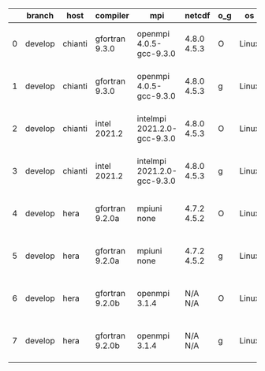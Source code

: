 |    | branch   | host    | compiler        | mpi                         | netcdf      | o_g   | os    | build   |   u_pass |   u_fail |   s_pass |   s_fail |   e_pass |   e_fail |   nuopc_pass |   nuopc_fail | artifacts_hash                                                                                                                                                        | modified                  |
|----|----------|---------|-----------------|-----------------------------|-------------|-------|-------|---------|----------|----------|----------|----------|----------|----------|--------------|--------------|-----------------------------------------------------------------------------------------------------------------------------------------------------------------------|---------------------------|
|  0 | develop  | chianti | gfortran 9.3.0  | openmpi 4.0.5-gcc-9.3.0     | 4.8.0 4.5.3 | O     | Linux | pass    |    13661 |        0 |       49 |        0 |       80 |        0 |           50 |            0 | [artifacts](https://github.com/esmf-org/esmf-test-artifacts/tree/ded4dfab485a812336a9aac974dab9784dff9a1c/develop/chianti/gfortran/9.3.0/O/openmpi/4.0.5-gcc-9.3.0)   | 2022-04-13 01:54:43 -0400 |
|  1 | develop  | chianti | gfortran 9.3.0  | openmpi 4.0.5-gcc-9.3.0     | 4.8.0 4.5.3 | g     | Linux | pass    |    13661 |        0 |       49 |        0 |       80 |        0 |           50 |            0 | [artifacts](https://github.com/esmf-org/esmf-test-artifacts/tree/e8d87433db543f8279eed01ede58c61f36d64950/develop/chianti/gfortran/9.3.0/g/openmpi/4.0.5-gcc-9.3.0)   | 2022-04-13 02:54:06 -0400 |
|  2 | develop  | chianti | intel 2021.2    | intelmpi 2021.2.0-gcc-9.3.0 | 4.8.0 4.5.3 | O     | Linux | pass    |    13661 |        0 |       49 |        0 |       80 |        0 |           50 |            0 | [artifacts](https://github.com/esmf-org/esmf-test-artifacts/tree/5e11126a4315562c9d900ea3b65ddce4992d5e0c/develop/chianti/intel/2021.2/O/intelmpi/2021.2.0-gcc-9.3.0) | 2022-04-13 02:27:47 -0400 |
|  3 | develop  | chianti | intel 2021.2    | intelmpi 2021.2.0-gcc-9.3.0 | 4.8.0 4.5.3 | g     | Linux | pass    |    13661 |        0 |       49 |        0 |       80 |        0 |           50 |            0 | [artifacts](https://github.com/esmf-org/esmf-test-artifacts/tree/a3eb5adf79e83c9786193e1f4d3620dd438ee714/develop/chianti/intel/2021.2/g/intelmpi/2021.2.0-gcc-9.3.0) | 2022-04-13 03:28:24 -0400 |
|  4 | develop  | hera    | gfortran 9.2.0a | mpiuni none                 | 4.7.2 4.5.2 | O     | Linux | pass    |    12124 |       11 |        8 |        0 |       43 |        0 |            0 |           50 | [artifacts](https://github.com/esmf-org/esmf-test-artifacts/tree/38a54b0a43b472819c1ac6dac6577d822e4c661b/develop/hera/gfortran/9.2.0a/O/mpiuni/none)                 | 2022-04-13 06:16:56 +0000 |
|  5 | develop  | hera    | gfortran 9.2.0a | mpiuni none                 | 4.7.2 4.5.2 | g     | Linux | pass    |    12124 |       11 |        8 |        0 |       43 |        0 |            0 |           50 | [artifacts](https://github.com/esmf-org/esmf-test-artifacts/tree/d02b51cc3c1b95ab82b656b664f550f218153f5d/develop/hera/gfortran/9.2.0a/g/mpiuni/none)                 | 2022-04-13 06:27:55 +0000 |
|  6 | develop  | hera    | gfortran 9.2.0b | openmpi 3.1.4               | N/A N/A     | O     | Linux | pass    |    13661 |        0 |       49 |        0 |       80 |        0 |           50 |            0 | [artifacts](https://github.com/esmf-org/esmf-test-artifacts/tree/d02b51cc3c1b95ab82b656b664f550f218153f5d/develop/hera/gfortran/9.2.0b/O/openmpi/3.1.4)               | 2022-04-13 06:27:55 +0000 |
|  7 | develop  | hera    | gfortran 9.2.0b | openmpi 3.1.4               | N/A N/A     | g     | Linux | pass    |    13661 |        0 |       49 |        0 |       80 |        0 |           50 |            0 | [artifacts](https://github.com/esmf-org/esmf-test-artifacts/tree/a95c1f6b49efd8e7dba62d474d09a8576559fc2a/develop/hera/gfortran/9.2.0b/g/openmpi/3.1.4)               | 2022-04-13 06:40:28 +0000 |